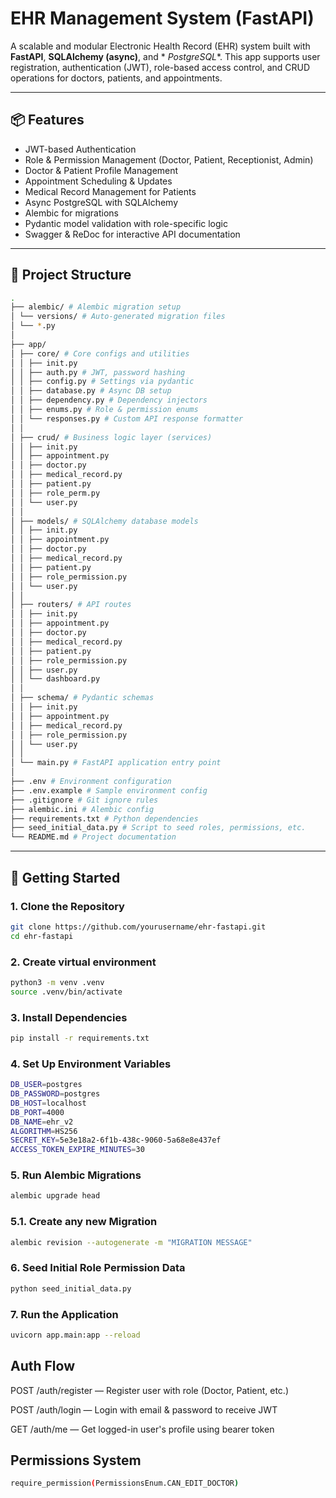 # EHR Management System (FastAPI)

A scalable and modular Electronic Health Record (EHR) system built with **FastAPI**, **SQLAlchemy (async)**, and *
*PostgreSQL**. This app supports user registration, authentication (JWT), role-based access control, and CRUD operations
for doctors, patients, and appointments.

---

## 📦 Features

- JWT-based Authentication
- Role & Permission Management (Doctor, Patient, Receptionist, Admin)
- Doctor & Patient Profile Management
- Appointment Scheduling & Updates
- Medical Record Management for Patients
- Async PostgreSQL with SQLAlchemy
- Alembic for migrations
- Pydantic model validation with role-specific logic
- Swagger & ReDoc for interactive API documentation

---

## 📁 Project Structure

```bash
.
├── alembic/ # Alembic migration setup
│ └── versions/ # Auto-generated migration files
│ └── *.py
│
├── app/
│ ├── core/ # Core configs and utilities
│ │ ├── init.py
│ │ ├── auth.py # JWT, password hashing
│ │ ├── config.py # Settings via pydantic
│ │ ├── database.py # Async DB setup
│ │ ├── dependency.py # Dependency injectors
│ │ ├── enums.py # Role & permission enums
│ │ └── responses.py # Custom API response formatter
│ │
│ ├── crud/ # Business logic layer (services)
│ │ ├── init.py
│ │ ├── appointment.py
│ │ ├── doctor.py
│ │ ├── medical_record.py
│ │ ├── patient.py
│ │ ├── role_perm.py
│ │ └── user.py
│ │
│ ├── models/ # SQLAlchemy database models
│ │ ├── init.py
│ │ ├── appointment.py
│ │ ├── doctor.py
│ │ ├── medical_record.py
│ │ ├── patient.py
│ │ ├── role_permission.py
│ │ └── user.py
│ │
│ ├── routers/ # API routes
│ │ ├── init.py
│ │ ├── appointment.py
│ │ ├── doctor.py
│ │ ├── medical_record.py
│ │ ├── patient.py
│ │ ├── role_permission.py
│ │ ├── user.py
│ │ └── dashboard.py
│ │
│ ├── schema/ # Pydantic schemas
│ │ ├── init.py
│ │ ├── appointment.py
│ │ ├── medical_record.py
│ │ ├── role_permission.py
│ │ └── user.py
│ │
│ └── main.py # FastAPI application entry point
│
├── .env # Environment configuration
├── .env.example # Sample environment config
├── .gitignore # Git ignore rules
├── alembic.ini # Alembic config
├── requirements.txt # Python dependencies
├── seed_initial_data.py # Script to seed roles, permissions, etc.
└── README.md # Project documentation
```

---

## 🚀 Getting Started

### 1. Clone the Repository

```bash
git clone https://github.com/yourusername/ehr-fastapi.git
cd ehr-fastapi
```

### 2. Create virtual environment

```bash
python3 -m venv .venv
source .venv/bin/activate
```

### 3. Install Dependencies

```bash
pip install -r requirements.txt
```

### 4. Set Up Environment Variables

```bash
DB_USER=postgres
DB_PASSWORD=postgres
DB_HOST=localhost
DB_PORT=4000
DB_NAME=ehr_v2
ALGORITHM=HS256
SECRET_KEY=5e3e18a2-6f1b-438c-9060-5a68e8e437ef
ACCESS_TOKEN_EXPIRE_MINUTES=30
```

### 5. Run Alembic Migrations

```bash
alembic upgrade head
```

### 5.1. Create any new Migration

```bash
alembic revision --autogenerate -m "MIGRATION MESSAGE"
```

### 6. Seed Initial Role Permission Data

```bash
python seed_initial_data.py
```

### 7. Run the Application

```bash
uvicorn app.main:app --reload
```

## Auth Flow

POST /auth/register — Register user with role (Doctor, Patient, etc.)

POST /auth/login — Login with email & password to receive JWT

GET /auth/me — Get logged-in user's profile using bearer token

## Permissions System

```bash
require_permission(PermissionsEnum.CAN_EDIT_DOCTOR)
```
